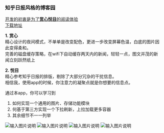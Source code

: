 ### **知乎日报风格的博客园**  
[开发的初衷是为了**赏心悦目**的阅读体验   
下载地址](http://git.oschina.net/yso/CNBlogs/attach_files/download?i=15549&u=http%3A%2F%2Ffiles.git.oschina.net%2Fgroup1%2FM00%2F00%2F9C%2FfMqNk1Xmw9OAbVRZABfllKPAApI337.apk%3Ftoken%3Dce93030bb2483f6dbda390858629ed0c%26ts%3D1441186894)
 
**1. 赏心**  
精心设计的夜间模式，不单单是改变配色，更进一步改变屏幕色温，白底的图片因此变得柔和。  
完善的磁盘缓存策略，在wifi下自动缓存两天内的新闻，轻轻一点，图文并茂的新闻立刻跃然纸上    

**2. 悦目**  
精心参考知乎日报的排版，剔除了大部分冗杂的干扰信息。  
相信我，使用app的时候，你注意力的凝聚点就是你想要的信息点。    

通过本app，你可以学习到  
1. 如何实现一个通用的图片、存储功能模块  
2. 何基于第三方实现一个下拉刷新，上拉加载更多容器  
3. 其余细节不一一列举  

![输入图片说明](http://git.oschina.net/uploads/images/2015/0828/134016_060bd3be_331643.png "在这里输入图片标题")
![输入图片说明](http://git.oschina.net/uploads/images/2015/0828/134030_52e4c62a_331643.png "在这里输入图片标题")
![输入图片说明](http://git.oschina.net/uploads/images/2015/0828/134040_31d507a6_331643.png "在这里输入图片标题")
![输入图片说明](http://git.oschina.net/uploads/images/2015/0828/134510_6d09ceef_331643.png "在这里输入图片标题")  